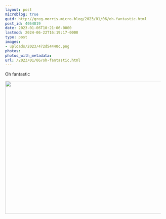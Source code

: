 ```yaml
---
layout: post
microblog: true
guid: http://greg-morris.micro.blog/2023/01/06/oh-fantastic.html
post_id: 4054819
date: 2023-01-06T10:21:06-0000
lastmod: 2024-06-22T16:19:17-0000
type: post
images:
- uploads/2023/472d54440c.png
photos:
photos_with_metadata:
url: /2023/01/06/oh-fantastic.html
---
```

Oh fantastic 

<img src="uploads/2023/472d54440c.png" width="600" height="431" alt="">

